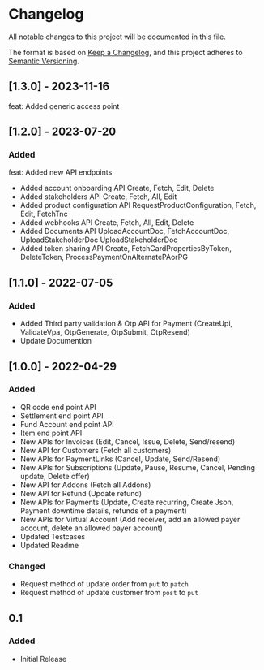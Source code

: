 # Changelog
All notable changes to this project will be documented in this file.

The format is based on [Keep a Changelog](https://keepachangelog.com/en/1.0.0/),
and this project adheres to [Semantic Versioning](https://semver.org/spec/v2.0.0.html).

## [1.3.0] - 2023-11-16
feat: Added generic access point

## [1.2.0] - 2023-07-20

### Added
feat: Added new API endpoints

- Added account onboarding API Create, Fetch, Edit, Delete
- Added stakeholders API Create, Fetch, All, Edit
- Added product configuration API RequestProductConfiguration, Fetch, Edit, FetchTnc
- Added webhooks API Create, Fetch, All, Edit, Delete
- Added Documents API UploadAccountDoc, FetchAccountDoc, UploadStakeholderDoc UploadStakeholderDoc
- Added token sharing API Create, FetchCardPropertiesByToken, DeleteToken, ProcessPaymentOnAlternatePAorPG

## [1.1.0] - 2022-07-05

### Added
- Added Third party validation & Otp API for Payment (CreateUpi, ValidateVpa, OtpGenerate, OtpSubmit, OtpResend)
- Update Documention

## [1.0.0] - 2022-04-29

### Added

- QR code end point API
- Settlement end point API
- Fund Account end point API
- Item end point API
- New APIs for Invoices (Edit, Cancel, Issue, Delete, Send/resend)
- New API for Customers (Fetch all customers)
- New APIs for PaymentLinks (Cancel, Update, Send/Resend)
- New APIs for Subscriptions (Update, Pause, Resume, Cancel, Pending update, Delete offer)
- New API for Addons (Fetch all Addons)
- New API for Refund (Update refund)
- New APIs for Payments (Update, Create recurring, Create Json, Payment downtime details, refunds of a payment)
- New APIs for Virtual Account (Add receiver, add an allowed payer account, delete an allowed payer account)
- Updated Testcases
- Updated Readme 

### Changed

- Request method of update order from `put` to `patch`
- Request method of update customer from `post` to `put`

## 0.1

### Added

- Initial Release
